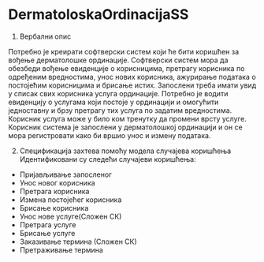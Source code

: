 # DermatoloskaOrdinacijaSS
1.	Вербални опис

Потребно је креирати софтверски систем који ће бити коришћен за вођење дерматолошке ординације.
Софтверски систем мора да обезбеди вођење евиденције о корисницима, претрагу корисника по одређеним вредностима, унос нових корисника, ажурирање података о постојећим корисницима и брисање истих. Запослени треба имати увид у списак свих корисника услуга ординације.
Потребно је водити евиденцију о услугама који постоје у ординацији и омогућити једноставну и брзу претрагу тих услуга по задатим вредностима. Корисник услуга може у било ком тренутку да промени врсту услуге.
Корисник система је запослени у дерматолошкој ординацији и он се мора регистровати како би вршио унос и измену података.


2. Спецификација захтева помоћу модела случајева коришћења
Идентификовани су следећи случајеви коришћења:

-	Пријављивање запосленог
- Унос новог корисника
-	Претрага корисника
-	Измена постојећег корисника
-	Брисање корисника
-	Унос нове услуге(Сложен СК)
-	Претрага услуге
-	Брисање услуге
-	Заказивање термина (Сложен СК)
-	Претраживање термина
